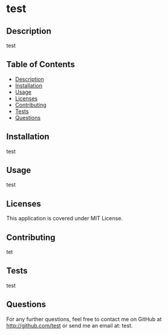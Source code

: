 # test

## Description
test




## Table of Contents
* [Description](#Description)
* [Installation](#Installation)
* [Usage](#Usage)
* [Licenses](#Licenses)
* [Contributing](#Contributing)
* [Tests](#Tests)
* [Questions](#Questions)





## Installation
test



## Usage
test

## Licenses
This application is covered under MIT License.

## Contributing
tet

## Tests
test

## Questions
For any further questions, feel free to contact me on GitHub at http://github.com/test or send me an email at: test.
